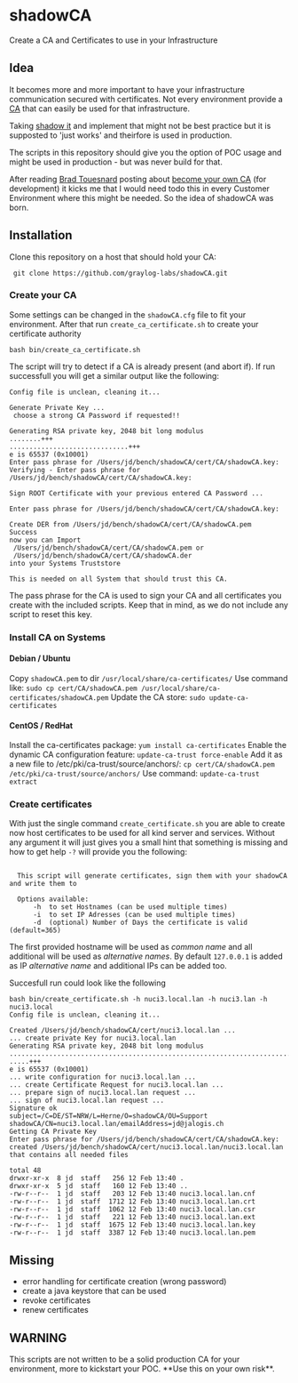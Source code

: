 # shadowCA
Create a CA and Certificates to use in your Infrastructure


## Idea
It becomes more and more important to have your infrastructure communication secured with certificates.
Not every environment provide a [CA](https://en.wikipedia.org/wiki/Certificate_authority) that can easily be used for that infrastructure. 

Taking [shadow it](https://en.wikipedia.org/wiki/Shadow_IT) and implement that might not be best practice but it is supposted to 'just works' and theirfore is used in production.

<aside class="notice">
The scripts in this repository should give you the option of POC usage and might be used in production - but was never build for that.
</aside>

After reading [Brad Touesnard](https://github.com/bradt) posting about [become your own CA](https://deliciousbrains.com/ssl-certificate-authority-for-local-https-development/) (for development) it kicks me that I would need todo this in every Customer Environment where this might be needed. So the idea of shadowCA was born.

## Installation

Clone this repository on a host that should hold your CA:

     git clone https://github.com/graylog-labs/shadowCA.git

### Create your CA
Some settings can be changed in the `shadowCA.cfg` file to fit your environment. After that run `create_ca_certificate.sh` to create your certificate authority

    bash bin/create_ca_certificate.sh

The script will try to detect if a CA is already present (and abort if). If run successfull you will get a similar output like the following:

```
Config file is unclean, cleaning it...

Generate Private Key ...
 choose a strong CA Password if requested!!

Generating RSA private key, 2048 bit long modulus
........+++
..............................+++
e is 65537 (0x10001)
Enter pass phrase for /Users/jd/bench/shadowCA/cert/CA/shadowCA.key:
Verifying - Enter pass phrase for /Users/jd/bench/shadowCA/cert/CA/shadowCA.key:

Sign ROOT Certificate with your previous entered CA Password ...

Enter pass phrase for /Users/jd/bench/shadowCA/cert/CA/shadowCA.key:

Create DER from /Users/jd/bench/shadowCA/cert/CA/shadowCA.pem
Success
now you can Import
 /Users/jd/bench/shadowCA/cert/CA/shadowCA.pem or
 /Users/jd/bench/shadowCA/cert/CA/shadowCA.der
into your Systems Truststore

This is needed on all System that should trust this CA.
``` 

The pass phrase for the CA is used to sign your CA and all certificates you create with the included scripts. Keep that in mind, as we do not include any script to reset this key. 

### Install CA on Systems


#### Debian / Ubuntu

Copy `shadowCA.pem` to dir `/usr/local/share/ca-certificates/`
Use command like: `sudo cp cert/CA/shadowCA.pem /usr/local/share/ca-certificates/shadowCA.pem`
Update the CA store: `sudo update-ca-certificates`

#### CentOS / RedHat

Install the ca-certificates package: `yum install ca-certificates`
Enable the dynamic CA configuration feature: `update-ca-trust force-enable`
Add it as a new file to /etc/pki/ca-trust/source/anchors/: `cp cert/CA/shadowCA.pem /etc/pki/ca-trust/source/anchors/`
Use command: `update-ca-trust extract`




### Create certificates
With just the single command `create_certificate.sh` you are able to create now host certificates to be used for all kind server and services. Without any argument it will just gives you a small hint that something is missing and how to get help `-?` will provide you the following:

```

  This script will generate certificates, sign them with your shadowCA and write them to

  Options available:
      -h  to set Hostnames (can be used multiple times)
      -i  to set IP Adresses (can be used multiple times)
      -d  (optional) Number of Days the certificate is valid (default=365)
``` 

The first provided hostname will be used as _common name_ and all additional will be used as _alternative names_. By default `127.0.0.1` is added as IP _alternative name_ and additional IPs can be added too.

Succesfull run could look like the following

```
bash bin/create_certificate.sh -h nuci3.local.lan -h nuci3.lan -h nuci3.local
Config file is unclean, cleaning it...

Created /Users/jd/bench/shadowCA/cert/nuci3.local.lan ...
... create private Key for nuci3.local.lan
Generating RSA private key, 2048 bit long modulus
...........................................................................................................................................................................+++
.....+++
e is 65537 (0x10001)
... write configuration for nuci3.local.lan ...
... create Certificate Request for nuci3.local.lan ...
... prepare sign of nuci3.local.lan request ...
... sign of nuci3.local.lan request ...
Signature ok
subject=/C=DE/ST=NRW/L=Herne/O=shadowCA/OU=Support shadowCA/CN=nuci3.local.lan/emailAddress=jd@jalogis.ch
Getting CA Private Key
Enter pass phrase for /Users/jd/bench/shadowCA/cert/CA/shadowCA.key:
created /Users/jd/bench/shadowCA/cert/nuci3.local.lan/nuci3.local.lan that contains all needed files

total 48
drwxr-xr-x  8 jd  staff   256 12 Feb 13:40 .
drwxr-xr-x  5 jd  staff   160 12 Feb 13:40 ..
-rw-r--r--  1 jd  staff   203 12 Feb 13:40 nuci3.local.lan.cnf
-rw-r--r--  1 jd  staff  1712 12 Feb 13:40 nuci3.local.lan.crt
-rw-r--r--  1 jd  staff  1062 12 Feb 13:40 nuci3.local.lan.csr
-rw-r--r--  1 jd  staff   221 12 Feb 13:40 nuci3.local.lan.ext
-rw-r--r--  1 jd  staff  1675 12 Feb 13:40 nuci3.local.lan.key
-rw-r--r--  1 jd  staff  3387 12 Feb 13:40 nuci3.local.lan.pem
``` 


## Missing

- error handling for certificate creation (wrong password)
- create a java keystore that can be used
- revoke certificates
- renew certificates

## WARNING
<aside class="warning">
This scripts are not written to be a solid production CA for your environment, more to kickstart your POC. **Use this on your own risk**.
</aside>
